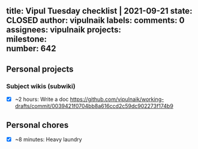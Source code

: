 title:	Vipul Tuesday checklist | 2021-09-21
state:	CLOSED
author:	vipulnaik
labels:	
comments:	0
assignees:	vipulnaik
projects:	
milestone:	
number:	642
--
## Personal projects

### Subject wikis (subwiki)

- [x] ~2 hours: Write a doc https://github.com/vipulnaik/working-drafts/commit/0039421f0704bb8a616ccd2c59dc902273f174b9

## Personal chores

- [x] ~8 minutes: Heavy laundry
